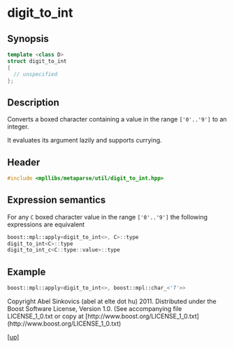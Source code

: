 # digit_to_int

## Synopsis

```cpp
template <class D>
struct digit_to_int
{
  // unspecified
};
```

## Description

Converts a boxed character containing a value in the range `['0'..'9']` to an
integer.

It evaluates its argument lazily and supports currying.

## Header

```cpp
#include <mpllibs/metaparse/util/digit_to_int.hpp>
```

## Expression semantics

For any `C` boxed character value in the range `['0'..'9']` the following
expressions are equivalent

```cpp
boost::mpl::apply<digit_to_int<>, C>::type
digit_to_int<C>::type
digit_to_int_c<C::type::value>::type
```

## Example

```cpp
boost::mpl::apply<digit_to_int<>, boost::mpl::char_<'7'>>
```

<p class="copyright">
Copyright Abel Sinkovics (abel at elte dot hu) 2011.
Distributed under the Boost Software License, Version 1.0.
(See accompanying file LICENSE_1_0.txt or copy at
[http://www.boost.org/LICENSE_1_0.txt](http://www.boost.org/LICENSE_1_0.txt)
</p>

[[up]](reference.html)




